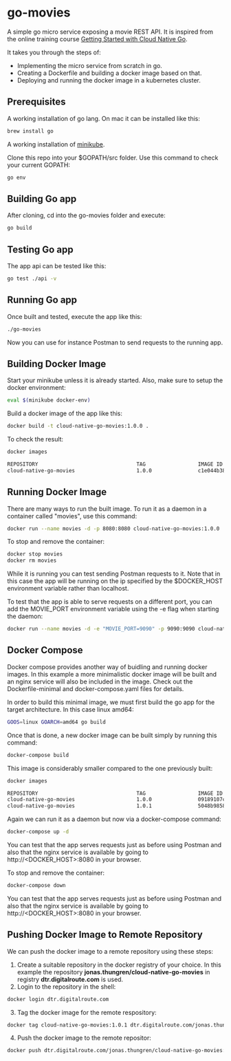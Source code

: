 # go-movies
A simple go micro service exposing a movie REST API. 
It is inspired from the online training course [Getting Started with Cloud Native Go](https://www.linkedin.com/learning/getting-started-with-cloud-native-go).

It takes you through the steps of:
- Implementing the micro service from scratch in go.
- Creating a Dockerfile and building a docker image based on that.
- Deploying and running the docker image in a kubernetes cluster.
## Prerequisites
A working installation of go lang.
On mac it can be installed like this:
```bash
brew install go
```
A working installation of [minikube](https://kubernetes.io/docs/tasks/tools/install-minikube/).

Clone this repo into your $GOPATH/src folder. 
Use this command to check your current GOPATH:
```bash
go env
```
## Building Go app
After cloning, cd into the go-movies folder and execute:
```bash
go build
```
## Testing Go app
The app api can be tested like this:
```bash
go test ./api -v
```

## Running Go app
Once built and tested, execute the app like this:
```bash
./go-movies
```
Now you can use for instance Postman to send requests to the running app.

## Building Docker Image
Start your minikube unless it is already started. 
Also, make sure to setup the docker environment:
```bash
eval $(minikube docker-env)
```
Build a docker image of the app like this:
```bash
docker build -t cloud-native-go-movies:1.0.0 .
```
To check the result:
```bash
docker images

REPOSITORY                                TAG                 IMAGE ID            CREATED             SIZE
cloud-native-go-movies                    1.0.0               c1e044b38ae1        1 minute ago        827MB
```
## Running Docker Image
There are many ways to run the built image. 
To run it as a daemon in a container called "movies", use this command:
```bash
docker run --name movies -d -p 8080:8080 cloud-native-go-movies:1.0.0
```
To stop and remove the container:
```bash
docker stop movies
docker rm movies
```
While it is running you can test sending Postman requests to it. 
Note that in this case the app will be running on the ip specified by the $DOCKER_HOST environment variable rather than localhost.

To test that the app is able to serve requests on a different port, you can add the MOVIE_PORT environment variable using the -e flag when starting the daemon:
```bash
docker run --name movies -d -e "MOVIE_PORT=9090" -p 9090:9090 cloud-native-go-movies:1.0.0
```
## Docker Compose
Docker compose provides another way of buidling and running docker images.
In this example a more minimalistic docker image will be built and an nginx service will also be included in the image.
Check out the Dockerfile-minimal and docker-compose.yaml files for details.

In order to build this minimal image, we must first build the go app for the target architecture. 
In this case linux amd64:
```bash
GOOS=linux GOARCH=amd64 go build
```
Once that is done, a new docker image can be built simply by running this command:
```bash
docker-compose build
```
This image is considerably smaller compared to the one previously built:
```bash
docker images

REPOSITORY                                TAG                 IMAGE ID            CREATED              SIZE
cloud-native-go-movies                    1.0.0               09189107cb1a        2 minutes ago        827MB
cloud-native-go-movies                    1.0.1               5048b98580b4        About a minute ago   21MB
```
Again we can run it as a daemon but now via a docker-compose command:
```bash
docker-compose up -d
```
You can test that the app serves requests just as before using Postman and also that the nginx service is available by going to http://<DOCKER_HOST>:8080 in your browser.

To stop and remove the container:
```bash
docker-compose down
```

You can test that the app serves requests just as before using Postman and also that the nginx service is available by going to http://<DOCKER_HOST>:8080 in your browser.

## Pushing Docker Image to Remote Repository
We can push the docker image to a remote repository using these steps:
1. Create a suitable repository in the docker registry of your choice.
   In this example the repository **jonas.thungren/cloud-native-go-movies** in registry **dtr.digitalroute.com** is used.
2. Login to the repository in the shell:
```bash
docker login dtr.digitalroute.com
```
3. Tag the docker image for the remote respository:
```bash
docker tag cloud-native-go-movies:1.0.1 dtr.digitalroute.com/jonas.thungren/cloud-native-go-movies:1.0.1
```
4. Push the docker image to the remote repositor:
```bash
docker push dtr.digitalroute.com/jonas.thungren/cloud-native-go-movies:1.0.1
```


